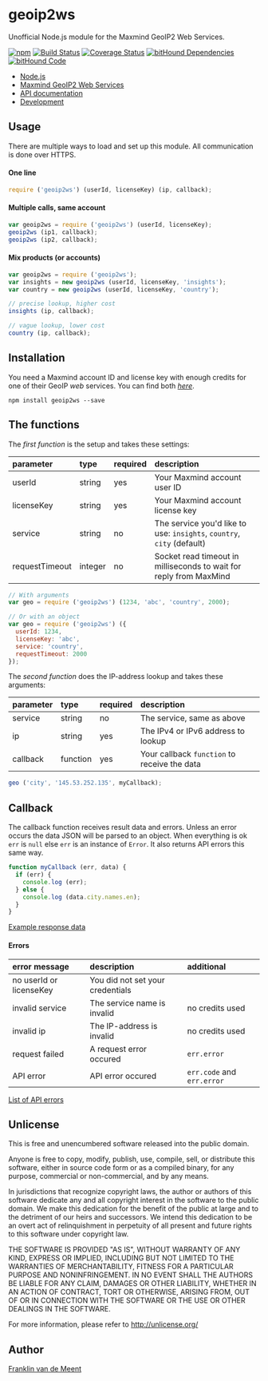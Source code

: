 geoip2ws
========

Unofficial Node.js module for the Maxmind GeoIP2 Web Services.

[![npm](https://img.shields.io/npm/v/geoip2ws.svg?maxAge=3600)](https://github.com/fvdm/nodejs-geoip2ws/blob/master/CHANGELOG.md)
[![Build Status](https://travis-ci.org/fvdm/nodejs-geoip2ws.svg?branch=master)](https://travis-ci.org/fvdm/nodejs-geoip2ws)
[![Coverage Status](https://coveralls.io/repos/github/fvdm/nodejs-geoip2ws/badge.svg?branch=master)](https://coveralls.io/github/fvdm/nodejs-geoip2ws?branch=master)
[![bitHound Dependencies](https://www.bithound.io/github/fvdm/nodejs-geoip2ws/badges/dependencies.svg)](https://www.bithound.io/github/fvdm/nodejs-geoip2ws/develop/dependencies/npm)
[![bitHound Code](https://www.bithound.io/github/fvdm/nodejs-geoip2ws/badges/code.svg)](https://www.bithound.io/github/fvdm/nodejs-geoip2ws)

* [Node.js](https://nodejs.org/)
* [Maxmind GeoIP2 Web Services](https://www.maxmind.com/en/geoip2-precision-services)
* [API documentation](http://dev.maxmind.com/geoip/geoip2/web-services/)
* [Development](https://github.com/fvdm/nodejs-geoip2ws/wiki)


Usage
-----

There are multiple ways to load and set up this module.
All communication is done over HTTPS.

#### One line

```js
require ('geoip2ws') (userId, licenseKey) (ip, callback);
```

#### Multiple calls, same account

```js
var geoip2ws = require ('geoip2ws') (userId, licenseKey);
geoip2ws (ip1, callback);
geoip2ws (ip2, callback);
```

#### Mix products (or accounts)

```js
var geoip2ws = require ('geoip2ws');
var insights = new geoip2ws (userId, licenseKey, 'insights');
var country = new geoip2ws (userId, licenseKey, 'country');

// precise lookup, higher cost
insights (ip, callback);

// vague lookup, lower cost
country (ip, callback);
```


Installation
------------

You need a Maxmind account ID and license key with enough credits
for one of their GeoIP *web* services.
You can find both [*here*](https://www.maxmind.com/en/my_license_key).

`npm install geoip2ws --save`


The functions
-------------

The _first function_ is the setup and takes these settings:

parameter      | type    | required | description
:--------------|:--------|:---------|:--------------------------------
userId         | string  | yes      | Your Maxmind account user ID
licenseKey     | string  | yes      | Your Maxmind account license key
service        | string  | no       | The service you'd like to use: `insights`, `country`, `city` (default)
requestTimeout | integer | no       | Socket read timeout in milliseconds to wait for reply from MaxMind

```js
// With arguments
var geo = require ('geoip2ws') (1234, 'abc', 'country', 2000);

// Or with an object
var geo = require ('geoip2ws') ({
  userId: 1234,
  licenseKey: 'abc',
  service: 'country',
  requestTimeout: 2000
});
```


The _second function_ does the IP-address lookup and takes these arguments:

parameter | type     | required | description
:---------|:---------|:---------|:--------------------------------------------
service   | string   | no       | The service, same as above
ip        | string   | yes      | The IPv4 or IPv6 address to lookup
callback  | function | yes      | Your callback `function` to receive the data

```js
geo ('city', '145.53.252.135', myCallback);
```


Callback
--------

The callback function receives result data and errors. Unless an error occurs the
data JSON will be parsed to an object. When everything is ok `err` is `null` else
`err` is an instance of `Error`. It also returns API errors this same way.

```js
function myCallback (err, data) {
  if (err) {
    console.log (err);
  } else {
    console.log (data.city.names.en);
  }
}
```

[Example response data](http://dev.maxmind.com/geoip/geoip2/web-services/#Response_Body)


#### Errors

error message           | description                      | additional
:-----------------------|:---------------------------------|:--------------------------
no userId or licenseKey | You did not set your credentials |
invalid service         | The service name is invalid      | no credits used
invalid ip              | The IP-address is invalid        | no credits used
request failed          | A request error occured          | `err.error`
API error               | API error occured                | `err.code` and `err.error`


[List of API errors](http://dev.maxmind.com/geoip/geoip2/web-services/#Errors)


Unlicense
---------

This is free and unencumbered software released into the public domain.

Anyone is free to copy, modify, publish, use, compile, sell, or
distribute this software, either in source code form or as a compiled
binary, for any purpose, commercial or non-commercial, and by any
means.

In jurisdictions that recognize copyright laws, the author or authors
of this software dedicate any and all copyright interest in the
software to the public domain. We make this dedication for the benefit
of the public at large and to the detriment of our heirs and
successors. We intend this dedication to be an overt act of
relinquishment in perpetuity of all present and future rights to this
software under copyright law.

THE SOFTWARE IS PROVIDED "AS IS", WITHOUT WARRANTY OF ANY KIND,
EXPRESS OR IMPLIED, INCLUDING BUT NOT LIMITED TO THE WARRANTIES OF
MERCHANTABILITY, FITNESS FOR A PARTICULAR PURPOSE AND NONINFRINGEMENT.
IN NO EVENT SHALL THE AUTHORS BE LIABLE FOR ANY CLAIM, DAMAGES OR
OTHER LIABILITY, WHETHER IN AN ACTION OF CONTRACT, TORT OR OTHERWISE,
ARISING FROM, OUT OF OR IN CONNECTION WITH THE SOFTWARE OR THE USE OR
OTHER DEALINGS IN THE SOFTWARE.

For more information, please refer to <http://unlicense.org/>


Author
------

[Franklin van de Meent](https://frankl.in/)
